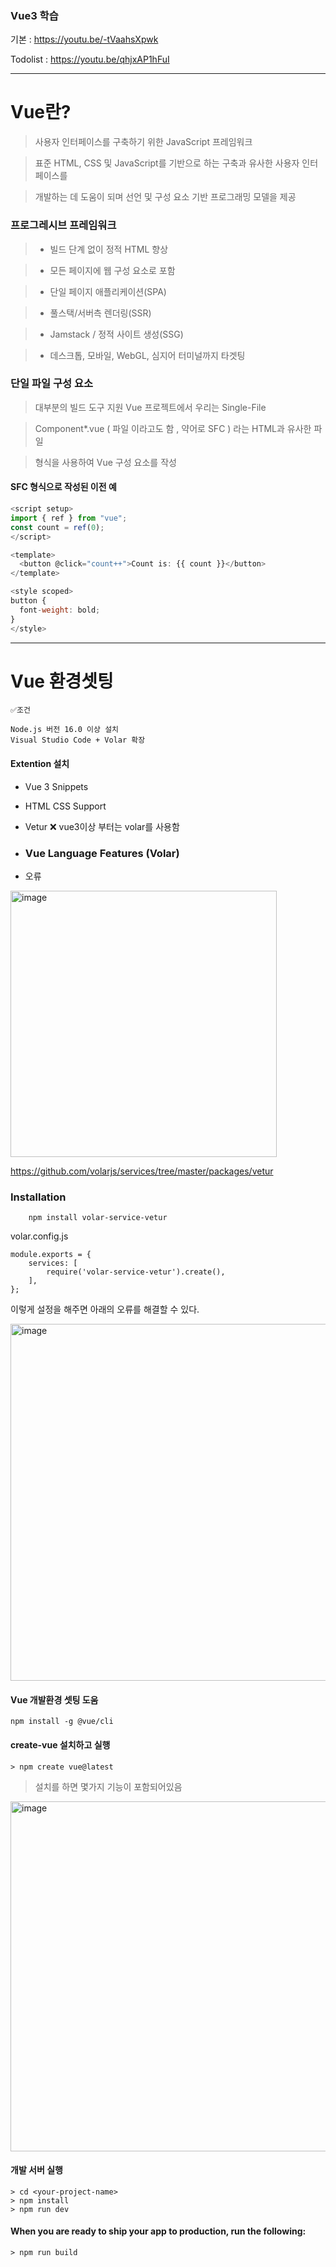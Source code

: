 ### Vue3 학습

기본 : https://youtu.be/-tVaahsXpwk

Todolist : https://youtu.be/qhjxAP1hFuI

<hr/>

# Vue란?

> 사용자 인터페이스를 구축하기 위한 JavaScript 프레임워크

> 표준 HTML, CSS 및 JavaScript를 기반으로 하는 구축과 유사한 사용자 인터페이스를

> 개발하는 데 도움이 되며 선언 및 구성 요소 기반 프로그래밍 모델을 제공

### 프로그레시브 프레임워크

> - 빌드 단계 없이 정적 HTML 향상

> - 모든 페이지에 웹 구성 요소로 포함

> - 단일 페이지 애플리케이션(SPA)

> - 풀스택/서버측 렌더링(SSR)

> - Jamstack / 정적 사이트 생성(SSG)

> - 데스크톱, 모바일, WebGL, 심지어 터미널까지 타겟팅

### 단일 파일 구성 요소

> 대부분의 빌드 도구 지원 Vue 프로젝트에서 우리는 Single-File

> Component\*.vue ( 파일 이라고도 함 , 약어로 SFC ) 라는 HTML과 유사한 파일

> 형식을 사용하여 Vue 구성 요소를 작성

#### SFC 형식으로 작성된 이전 예

```javascript
<script setup>
import { ref } from "vue";
const count = ref(0);
</script>

<template>
  <button @click="count++">Count is: {{ count }}</button>
</template>

<style scoped>
button {
  font-weight: bold;
}
</style>
```

<hr/>

# Vue 환경셋팅

    ✅조건
    
    Node.js 버전 16.0 이상 설치
    Visual Studio Code + Volar 확장

#### Extention 설치

- Vue 3 Snippets

- HTML CSS Support

- Vetur ❌ vue3이상 부터는 volar를 사용함

- ### Vue Language Features (Volar)

- 오류

<img width="426" alt="image" src="https://github.com/sin-hyunjin/Vue.js/assets/116487398/e85f440e-ecb8-4f58-b9af-114aa69679aa">

https://github.com/volarjs/services/tree/master/packages/vetur

### Installation

        npm install volar-service-vetur

volar.config.js

```
module.exports = {
	services: [
		require('volar-service-vetur').create(),
	],
};
```

이렇게 설정을 해주면 아래의 오류를 해결할 수 있다.

<img width="571" alt="image" src="https://github.com/volarjs/services/assets/116487398/8573bc40-b72e-47da-862d-0cada89a3609">

#### Vue 개발환경 셋팅 도움

    npm install -g @vue/cli

#### create-vue 설치하고 실행

    > npm create vue@latest

> 설치를 하면 몇가지 기능이 포함되어있음

 <img width="560" alt="image" src="https://github.com/sin-hyunjin/Vue.js/assets/116487398/64c99b4f-0772-4179-924a-3c3f967c479b">

#### 개발 서버 실행

    > cd <your-project-name>
    > npm install
    > npm run dev

#### When you are ready to ship your app to production, run the following:

    > npm run build
